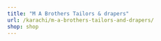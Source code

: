 ```yaml
---
title: "M A Brothers Tailors & drapers"
url: /karachi/m-a-brothers-tailors-and-drapers/
shop: shop
---
```

